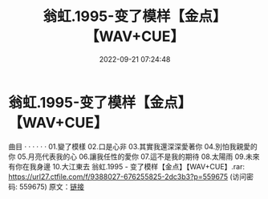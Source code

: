 ﻿---
title: 翁虹.1995-变了模样【金点】【WAV+CUE】
date: 2022-09-21 07:24:48
categories: WAV车载音乐、镜像
tags: 华语中文
---
# 翁虹.1995-变了模样【金点】【WAV+CUE】

曲目
· · · · · ·
01.變了模樣
02.口是心非
03.其實我還深深愛著你
04.別怕我親愛的你
05.月亮代表我的心
06.讓我任性的愛你
07.這不是我的期待
08.太陽雨
09.未來有你在我身邊
10.大江東去
翁虹.1995 - 变了模样【金点】【WAV+CUE】.rar: https://url27.ctfile.com/f/9388027-676255825-2dc3b3?p=559675
(访问密码: 559675)
原文：[链接](https://blog.sina.com.cn/s/blog_1647c7e7601030zik.html)
